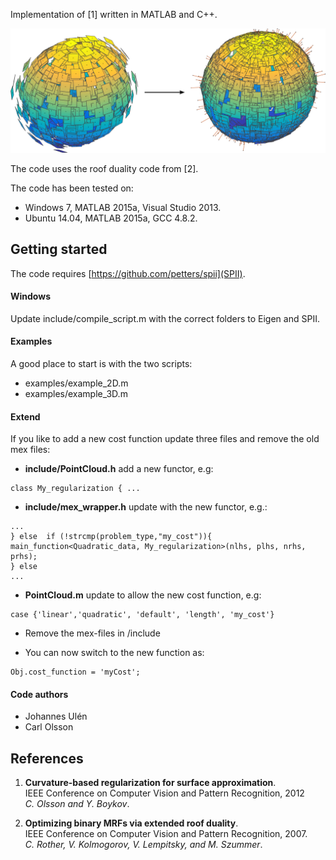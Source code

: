 Implementation of [1] written in MATLAB and C++.

![Example](examples/example.png)

The code uses the roof duality code from [2].

The code has been tested on:
* Windows 7, MATLAB 2015a, Visual Studio 2013.
* Ubuntu 14.04, MATLAB 2015a, GCC 4.8.2.


Getting started 
----------
The code requires [https://github.com/petters/spii](SPII). 


#### Windows 
Update include/compile_script.m with the correct folders to Eigen and SPII.

#### Examples
A good place to start is with the two scripts:  
* examples/example_2D.m
* examples/example_3D.m

#### Extend

If you like to add a new cost function update three files and remove the old mex files:

* __include/PointCloud.h__ add a new functor, e.g: 
```
class My_regularization { ...
```

* __include/mex_wrapper.h__ update with the new functor, e.g.:

```
...
} else  if (!strcmp(problem_type,"my_cost")){
main_function<Quadratic_data, My_regularization>(nlhs, plhs, nrhs, prhs);
} else 
...
```

* __PointCloud.m__ update to allow the new cost function, e.g:
```
case {'linear','quadratic', 'default', 'length', 'my_cost'}
```

* Remove the mex-files in /include

* You can now switch to the new function as:
```
Obj.cost_function = 'myCost';
```

#### Code authors
* Johannes Ulén
* Carl Olsson

References
----------

1. __Curvature-based regularization for surface approximation__. <br />
IEEE Conference on Computer Vision and Pattern Recognition, 2012 <br />
_C. Olsson and Y. Boykov_.

2. __Optimizing binary MRFs via extended roof duality__. <br />
IEEE Conference on Computer Vision and Pattern Recognition, 2007. <br />
_C. Rother, V. Kolmogorov, V. Lempitsky, and M. Szummer_.
